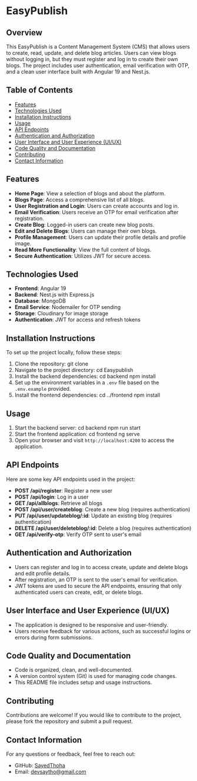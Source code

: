 # EasyPublish

## Overview
This EasyPublish is a Content Management System (CMS) that allows users to create, read, update, and delete blog articles. Users can view blogs without logging in, but they must register and log in to create their own blogs. The project includes user authentication, email verification with OTP, and a clean user interface built with Angular 19 and Nest.js.

## Table of Contents
- [Features](#features)
- [Technologies Used](#technologies-used)
- [Installation Instructions](#installation-instructions)
- [Usage](#usage)
- [API Endpoints](#api-endpoints)
- [Authentication and Authorization](#authentication-and-authorization)
- [User Interface and User Experience (UI/UX)](#user-interface-and-user-experience-uiux)
- [Code Quality and Documentation](#code-quality-and-documentation)
- [Contributing](#contributing)
- [Contact Information](#contact-information)

## Features
- **Home Page**: View a selection of blogs and about the platform.
- **Blogs Page**: Access a comprehensive list of all blogs.
- **User Registration and Login**: Users can create accounts and log in.
- **Email Verification**: Users receive an OTP for email verification after registration.
- **Create Blog**: Logged-in users can create new blog posts.
- **Edit and Delete Blogs**: Users can manage their own blogs.
- **Profile Management**: Users can update their profile details and profile image.
- **Read More Functionality**: View the full content of blogs.
- **Secure Authentication**: Utilizes JWT for secure access.

## Technologies Used
- **Frontend**: Angular 19
- **Backend**: Nest.js with Express.js
- **Database**: MongoDB
- **Email Service**: Nodemailer for OTP sending
- **Storage**: Cloudinary for image storage
- **Authentication**: JWT for access and refresh tokens

## Installation Instructions
To set up the project locally, follow these steps:

1. Clone the repository:
   git clone 
2. Navigate to the project directory:
    cd Easypublish
3. Install the backend dependencies:
   cd backend
   npm install
4. Set up the environment variables in a `.env` file based on the `.env.example` provided.
5. Install the frontend dependencies:
   cd ../frontend
   npm install

## Usage
1. Start the backend server:
   cd backend
   npm run start
2. Start the frontend application:
   cd frontend
   ng serve
3. Open your browser and visit `http://localhost:4200` to access the application.

## API Endpoints
Here are some key API endpoints used in the project:

- **POST /api/register**: Register a new user
- **POST /api/login**: Log in a user
- **GET /api/allblogs**: Retrieve all blogs
- **POST /api/user/createblog**: Create a new blog (requires authentication)
- **PUT /api/user/updateblog/:id**: Update an existing blog (requires authentication)
- **DELETE /api/user/deleteblog/:id**: Delete a blog (requires authentication)
- **GET /api/verify-otp**: Verify OTP sent to user's email

## Authentication and Authorization
- Users can register and log in to access create, update and delete blogs and edit profile details.
- After registration, an OTP is sent to the user's email for verification.
- JWT tokens are used to secure the API endpoints, ensuring that only authenticated users can create, edit, or delete blogs.

## User Interface and User Experience (UI/UX)
- The application is designed to be responsive and user-friendly.
- Users receive feedback for various actions, such as successful logins or errors during form submissions.

## Code Quality and Documentation
- Code is organized, clean, and well-documented.
- A version control system (Git) is used for managing code changes.
- This README file includes setup and usage instructions.

## Contributing
Contributions are welcome! If you would like to contribute to the project, please fork the repository and submit a pull request.

## Contact Information
For any questions or feedback, feel free to reach out:
- GitHub: [SayedThoha]()
- Email: devsaytho@gmail.com
